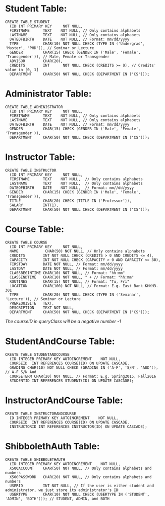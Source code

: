 # Student Table: 

	CREATE TABLE STUDENT
	  (ID INT PRIMARY KEY     NOT NULL,
	  FIRSTNAME      TEXT    NOT NULL, // Only contains alphabets
	  LASTNAME       TEXT    NOT NULL, // Only contains alphabets
	  DATEOFBIRTH    DATE    NOT NULL, // Format: mm/dd/yyyy
	  TYPE           CHAR(10) NOT NULL CHECK (TYPE IN ('Undergrad', 'Master', 'PHD')), // Seminar or Lecture  
	  GENDER         CHAR(15) CHECK (GENDER IN ('Male', 'Female', 'Transgender')), // Male, Female or Transgender
	  ADVISOR        CHAR(20),
	  CREDITS        INT      NOT NULL CHECK (CREDITS >= 0), // Credits' value in [0, 1]
	  DEPARTMENT     CHAR(50) NOT NULL CHECK (DEPARTMENT IN ('CS')));       

   
# Administrator Table: 

	CREATE TABLE ADMINISTRATOR
	  (ID INT PRIMARY KEY     NOT NULL,
	  FIRSTNAME      TEXT    NOT NULL, // Only contains alphabets
	  LASTNAME       TEXT    NOT NULL, // Only contains alphabets
	  DATEOFBIRTH    DATE    NOT NULL, // Format: mm/dd/yyyy
	  GENDER         CHAR(15) CHECK (GENDER IN ('Male', 'Female', 'Transgender')), 
	  DEPARTMENT     CHAR(50) NOT NULL CHECK (DEPARTMENT IN ('CS')));

# Instructor Table: 

	CREATE TABLE INSTRUCTOR
	  (ID INT PRIMARY KEY     NOT NULL,
	  FIRSTNAME      TEXT    NOT NULL,  // Only contains alphabets
	  LASTNAME       TEXT    NOT NULL,  // Only contains alphabets
	  DATEOFBIRTH    DATE    NOT NULL,  // Format: mm//dd/yyyy
	  GENDER         CHAR(15) CHECK (GENDER IN ('Male', 'Female', 'Transgender')),
	  TITLE          CHAR(20) CHECK (TITLE IN ('Professor')),
	  SALARY         INT(1),
	  DEPARTMENT     CHAR(50) NOT NULL CHECK (DEPARTMENT IN ('CS')));   

# Course Table: 

	CREATE TABLE COURSE
	  (ID INT PRIMARY KEY     NOT NULL,
	  NAME      	  CHAR(50) NOT NULL, // Only contains alphabets
	  CREDITS        INT NOT NULL CHECK (CREDITS > 0 AND CREDITS <= 4),
	  CAPACITY       INT NOT NULL CHECK (CAPACITY > 0 AND CAPACITY <= 30),
	  FIRSTDAY       DATE NOT NULL, // Format: mm/dd/yyyy
	  LASTDAY        DATE NOT NULL, // Format: mm/dd/yyyy
	  CLASSBEGINTIME CHAR(10) NOT NULL, // Format: "hh:mm"
	  CLASSENDTIME   CHAR(10) NOT NULL, " + // Format: "hh:mm"
	  ROUTINES       CHAR(15) NOT NULL, // Format: "Tu, Fri"
	  LOCATION       CHAR(100) NOT NULL, // Format: E.g. East Bank KHKH3-301
	  TYPE           CHAR(20) NOT NULL CHECK (TYPE IN ('Seminar', 'Lecture')), // Seminar or Lecture
	  PREREQUISITE   TEXT,
	  DESCRIPTION    TEXT NOT NULL,
	  DEPARTMENT     CHAR(50) NOT NULL CHECK (DEPARTMENT IN ('CS'))); 

*The courseID in queryClass will be a negative number -1*
 
# StudentAndCourse Table: 

	CREATE TABLE STUDENTANDCOURSE
	  (ID INTEGER PRIMARY KEY AUTOINCREMENT    NOT NULL,
	  COURSEID  INT REFERENCES COURSE(ID) ON UPDATE CASCADE,
	  GRADING CHAR(10) NOT NULL CHECK (GRADING IN ('A-F', 'S/N', 'AUD')), // A-F S/N Aud
	  COURSETERM CHAR(20) NOT NULL, // Format: E.g. Spring2015, Fall2016
	  STUDENTID INT REFERENCES STUDENT(ID) ON UPDATE CASCADE);   
 
# InstructorAndCourse Table: 

	CREATE TABLE INSTRUCTORANDCOURSE
	  ID INTEGER PRIMARY KEY AUTOINCREMENT    NOT NULL,
	  COURSEID  INT REFERENCES COURSE(ID) ON UPDATE CASCADE,
	  INSTRUCTORID INT REFERENCES INSTRUCTOR(ID) ON UPDATE CASCADE);
 
# ShibbolethAuth Table: 

	CREATE TABLE SHIBBOLETHAUTH
	  (ID INTEGER PRIMARY KEY AUTOINCREMENT    NOT NULL,
	  X500ACCOUNT    CHAR(50) NOT NULL, // Only contains alphabets and numbers
	  X500PASSWORD   CHAR(20) NOT NULL, // Only contains alphabets and numbers
	  USERID         INT NOT NULL, // If the user is either student and administrator, we just store its administrator's ID
	  USERTYPE       CHAR(10) NOT NULL CHECK (USERTYPE IN ('STUDENT', 'ADMIN', 'BOTH'))); // STUDENT, ADMIN, and BOTH

